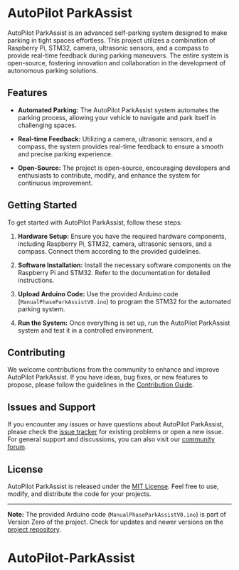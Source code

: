 # AutoPilot ParkAssist

AutoPilot ParkAssist is an advanced self-parking system designed to make parking in tight spaces effortless. This project utilizes a combination of Raspberry Pi, STM32, camera, ultrasonic sensors, and a compass to provide real-time feedback during parking maneuvers. The entire system is open-source, fostering innovation and collaboration in the development of autonomous parking solutions.

## Features

- **Automated Parking:** The AutoPilot ParkAssist system automates the parking process, allowing your vehicle to navigate and park itself in challenging spaces.

- **Real-time Feedback:** Utilizing a camera, ultrasonic sensors, and a compass, the system provides real-time feedback to ensure a smooth and precise parking experience.

- **Open-Source:** The project is open-source, encouraging developers and enthusiasts to contribute, modify, and enhance the system for continuous improvement.

## Getting Started

To get started with AutoPilot ParkAssist, follow these steps:

1. **Hardware Setup:** Ensure you have the required hardware components, including Raspberry Pi, STM32, camera, ultrasonic sensors, and a compass. Connect them according to the provided guidelines.

2. **Software Installation:** Install the necessary software components on the Raspberry Pi and STM32. Refer to the documentation for detailed instructions.

3. **Upload Arduino Code:** Use the provided Arduino code (`ManualPhaseParkAssistV0.ino`) to program the STM32 for the automated parking system.

4. **Run the System:** Once everything is set up, run the AutoPilot ParkAssist system and test it in a controlled environment.

## Contributing

We welcome contributions from the community to enhance and improve AutoPilot ParkAssist. If you have ideas, bug fixes, or new features to propose, please follow the guidelines in the [Contribution Guide](CONTRIBUTING.md).

## Issues and Support

If you encounter any issues or have questions about AutoPilot ParkAssist, please check the [issue tracker](https://github.com/AhmedSamymoh/AutoPilot-ParkAssist/issues) for existing problems or open a new issue. For general support and discussions, you can also visit our [community forum](https://example.com/community).

## License

AutoPilot ParkAssist is released under the [MIT License](LICENSE). Feel free to use, modify, and distribute the code for your projects.

---

**Note:** The provided Arduino code (`ManualPhaseParkAssistV0.ino`) is part of Version Zero of the project. Check for updates and newer versions on the [project repository](https://github.com/AhmedSamymoh/AutoPilot-ParkAssist).
# AutoPilot-ParkAssist
